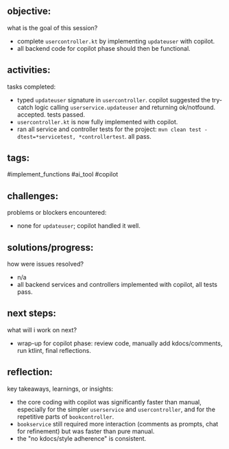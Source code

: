 ## objective:
what is the goal of this session?
- complete `usercontroller.kt` by implementing `updateuser` with copilot.
- all backend code for copilot phase should then be functional.

## activities:
tasks completed:
- typed `updateuser` signature in `usercontroller`. copilot suggested the try-catch logic calling `userservice.updateuser` and returning ok/notfound. accepted. tests passed.
- `usercontroller.kt` is now fully implemented with copilot.
- ran all service and controller tests for the project: `mvn clean test -dtest=*servicetest, *controllertest`. all pass.

## tags:
 #implement_functions #ai_tool #copilot

## challenges:
problems or blockers encountered: 
- none for `updateuser`; copilot handled it well.

## solutions/progress:
how were issues resolved?
- n/a
- all backend services and controllers implemented with copilot, all tests pass.

## next steps:
what will i work on next?
- wrap-up for copilot phase: review code, manually add kdocs/comments, run ktlint, final reflections.

## reflection:
key takeaways, learnings, or insights:
- the core coding with copilot was significantly faster than manual, especially for the simpler `userservice` and `usercontroller`, and for the repetitive parts of `bookcontroller`.
- `bookservice` still required more interaction (comments as prompts, chat for refinement) but was faster than pure manual.
- the "no kdocs/style adherence" is consistent.
